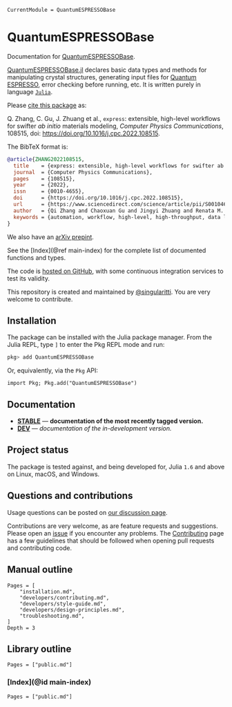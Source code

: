 ```@meta
CurrentModule = QuantumESPRESSOBase
```

# QuantumESPRESSOBase

Documentation for [QuantumESPRESSOBase](https://github.com/MineralsCloud/QuantumESPRESSOBase.jl).

[QuantumESPRESSOBase.jl](https://github.com/MineralsCloud/QuantumESPRESSOBase.jl) declares
basic data types and methods for manipulating crystal structures, generating input files for
[Quantum ESPRESSO](https://www.quantum-espresso.org/), error checking before running, etc.
It is written purely in language [`Julia`](https://julialang.org/).

Please [cite this package](https://doi.org/10.1016/j.cpc.2022.108515) as:

Q. Zhang, C. Gu, J. Zhuang et al., `express`: extensible, high-level workflows for swifter *ab initio* materials modeling, *Computer Physics Communications*, 108515, doi: https://doi.org/10.1016/j.cpc.2022.108515.

The BibTeX format is:

```bibtex
@article{ZHANG2022108515,
  title    = {express: extensible, high-level workflows for swifter ab initio materials modeling},
  journal  = {Computer Physics Communications},
  pages    = {108515},
  year     = {2022},
  issn     = {0010-4655},
  doi      = {https://doi.org/10.1016/j.cpc.2022.108515},
  url      = {https://www.sciencedirect.com/science/article/pii/S001046552200234X},
  author   = {Qi Zhang and Chaoxuan Gu and Jingyi Zhuang and Renata M. Wentzcovitch},
  keywords = {automation, workflow, high-level, high-throughput, data lineage}
}
```

We also have an [arXiv prepint](https://arxiv.org/abs/2109.11724).

See the [Index](@ref main-index) for the complete list of documented functions
and types.

The code is [hosted on GitHub](https://github.com/MineralsCloud/QuantumESPRESSOBase.jl),
with some continuous integration services to test its validity.

This repository is created and maintained by [@singularitti](https://github.com/singularitti).
You are very welcome to contribute.

## Installation

The package can be installed with the Julia package manager.
From the Julia REPL, type `]` to enter the Pkg REPL mode and run:

```julia
pkg> add QuantumESPRESSOBase
```

Or, equivalently, via the `Pkg` API:

```@repl
import Pkg; Pkg.add("QuantumESPRESSOBase")
```

## Documentation

- [**STABLE**](https://MineralsCloud.github.io/QuantumESPRESSOBase.jl/stable) — **documentation of the most recently tagged version.**
- [**DEV**](https://MineralsCloud.github.io/QuantumESPRESSOBase.jl/dev) — _documentation of the in-development version._

## Project status

The package is tested against, and being developed for, Julia `1.6` and above on Linux,
macOS, and Windows.

## Questions and contributions

Usage questions can be posted on
[our discussion page](https://github.com/MineralsCloud/QuantumESPRESSOBase.jl/discussions).

Contributions are very welcome, as are feature requests and suggestions. Please open an
[issue](https://github.com/MineralsCloud/QuantumESPRESSOBase.jl/issues)
if you encounter any problems. The [Contributing](@ref) page has
a few guidelines that should be followed when opening pull requests and contributing code.

## Manual outline

```@contents
Pages = [
    "installation.md",
    "developers/contributing.md",
    "developers/style-guide.md",
    "developers/design-principles.md",
    "troubleshooting.md",
]
Depth = 3
```

## Library outline

```@contents
Pages = ["public.md"]
```

### [Index](@id main-index)

```@index
Pages = ["public.md"]
```
